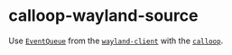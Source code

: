 # calloop-wayland-source

Use [`EventQueue`] from the [`wayland-client`](https://crates.io/crates/wayland-client)
with the [`calloop`](https://crates.io/crates/calloop).

[`EventQueue`]: https://docs.rs/wayland-client/0.30/wayland_client/struct.EventQueue.html
